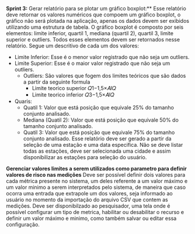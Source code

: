 **Sprint 3:**
Gerar relatório para se plotar um gráfico boxplot:**
Esse relatório deve retornar os valores numéricos que compoem um gráfico boxplot, o gráfico não será plotada na aplicação, apenas os dados devem ser exibidos utilizando uma estrutura de tabela.
O gráfico boxplot é composto por seis elementos: limite inferior, quartil 1, mediana (quartil 2), quartil 3, limite superior e outliers. Todos esses elementos devem ser retornados nesse relatório. Segue um descritivo de cada um dos valores:
- Limite Inferior: Esse é o menor valor registrado que não seja um outliers.
- Limite Superior: Esse é o maior valor registrado que não seja um outliers.
	- Outliers: São valores que fogem dos limites teóricos que são dados a partir da seguinte formula
		-   Limite teorico superior 𝑄1−1,5×𝐴𝐼𝑄
		-   Limite teorico inferior 𝑄3−1,5×𝐴𝐼𝑄
- Quaris:
	- Quatil 1:   Valor que está posição que equivale 25% do tamanho conjunto analisado.
	- Mediana (Quatil 2):   Valor que está posição que equivale 50% do tamanho conjunto analisado.
	- Quatil 3:   Valor que está posição que equivale 75% do tamanho conjunto analisado.
Esse relatório deve ser gerado a partir da seleção de uma estação e uma data especifica. 
Não se deve listar todas as estações, deve ser selecionada uma cidade e assim disponibilizar as estações para seleção do usuário.

**Gerenciar valores limites a serem utilizados como parametro para definir valores de risco nas medições**
Deve ser possível definir dois valores para cada métrica presente no sistema, um deles referente a um valor máximo e um valor minimo a serem interpretados pelo sistema, de maneira que caso ocorra uma entrada que extrapole um dos valores, seja informado ao usuário no momento da importação do arquivo CSV que contem as medições.
Deve ser disponibilzado ao pesquisador, uma tela onde é possível configurar um tipo de metrica, habilitar ou desabilitar o recurso e definir um valor máximo e minimo, como também salvar ou editar essa configuração.